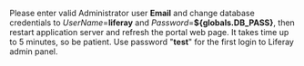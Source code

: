 Please enter valid Administrator user **Email** and change database credentials to *UserName*=**liferay** and *Password*=**${globals.DB_PASS}**, then restart 
application server and refresh the portal web page. It takes time up to 5 minutes, so be patient. Use password "**test**" for the first login to Liferay admin panel.
